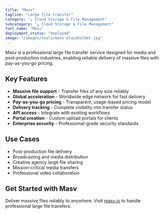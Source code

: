 ```yaml
---
title: "Masv"
tagline: "Large file transfer"
category: "☁️ Cloud Storage & File Management"
subcategory: "☁️ Cloud Storage & File Management"
tool_name: "Masv"
deployment_status: "deployed"
image: "/images/tools/masv-placeholder.jpg"
---
```

Masv is a professional large file transfer service designed for media and post-production industries, enabling reliable delivery of massive files with pay-as-you-go pricing.

## Key Features

- **Massive file support** - Transfer files of any size reliably
- **Global acceleration** - Worldwide edge network for fast delivery
- **Pay-as-you-go pricing** - Transparent, usage-based pricing model
- **Delivery tracking** - Complete visibility into transfer status
- **API access** - Integrate with existing workflows
- **Portal creation** - Custom upload portals for clients
- **Enterprise security** - Professional-grade security standards

## Use Cases

- Post-production file delivery
- Broadcasting and media distribution
- Creative agency large file sharing
- Mission-critical media transfers
- Professional video collaboration

## Get Started with Masv

Deliver massive files reliably to anywhere. Visit [masv.io](https://masv.io) to handle professional large file transfers.
